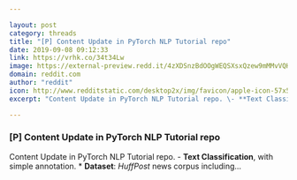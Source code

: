 ```yaml
---

layout: post
category: threads
title: "[P] Content Update in PyTorch NLP Tutorial repo"
date: 2019-09-08 09:12:33
link: https://vrhk.co/34t34Lw
image: https://external-preview.redd.it/4zXDSnzBdOOgWEQSXsxQzew9mMMvVQHgqHRRhkekscc.jpg?width=400&height=209.42408377&auto=webp&s=66dbe51fb79296a32033ae5e8999793cb746983c
domain: reddit.com
author: "reddit"
icon: http://www.redditstatic.com/desktop2x/img/favicon/apple-icon-57x57.png
excerpt: "Content Update in PyTorch NLP Tutorial repo. \- **Text Classification**, with simple annotation. * **Dataset**: *HuffPost* news corpus including..."

---
```


### [P] Content Update in PyTorch NLP Tutorial repo

Content Update in PyTorch NLP Tutorial repo. \- **Text Classification**, with simple annotation. * **Dataset**: *HuffPost* news corpus including...